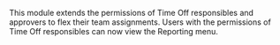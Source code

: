 This module extends the permissions of Time Off responsibles and approvers to flex
their team assignments.
Users with the permissions of Time Off responsibles can now view the Reporting menu.
